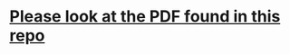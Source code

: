 # [Please look at the PDF found in this repo](https://github.com/iPhatty/Github-Resume/blob/master/Phat%20CV%202021.pdf)

